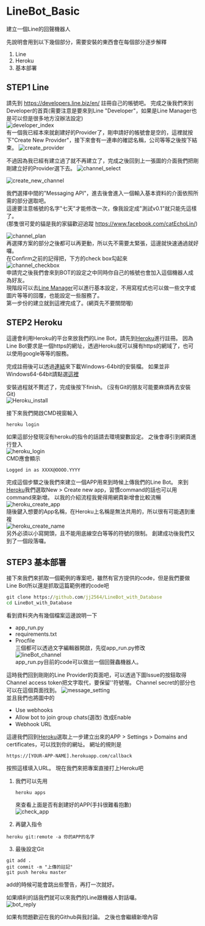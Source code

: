 # LineBot_Basic
建立一個Line的回聲機器人

先說明會用到以下幾個部分，需要安裝的東西會在每個部分逐步解釋
1. Line
2. Heroku
3. 基本部署

## STEP1  Line
請先到 <https://developers.line.biz/en/> 註冊自己的帳號吧。
完成之後我們來到Developer的首頁(需要注意是要來到Line "Developer"，如果是Line Manager也是可以但是很多地方沒辦法設定)  
![developer_index](_v_images/_developer__1547797048_9334.png)  
有一個我已經本來就創建好的Provider了，剛申請好的帳號會是空的，這裡就按下"Create New Provider"，接下來會有一連串的確認名稱，公司等等之後按下結束。
![create_provider](_v_images/_create_pro_1547797612_14364.png)  

不過因為我已經有建立過了就不再建立了，完成之後回到上一張圖的介面我們把剛剛建立好的Provider選下去。
![channel_select](_v_images/_channel_se_1547797960_12153.png)  
  
![create_new_channel](_v_images/_create_new_1547798026_30629.png)  
  
我們選擇中間的"Messaging API"，進去後會進入一個輸入基本資料的介面依照所需的部分選取吧。  
這邊要注意帳號的名字"七天"才能修改一次，像我設定成"測試v0.1"就只能先這樣了。  
(那隻很可愛的貓是我的家貓歡迎追蹤 <https://www.facebook.com/catEchoLin/>)  
  
![channel_plan](_v_images/_channel_pl_1547798224_1229.png)  
再選擇方案的部分之後都可以再更動，所以先不需要太緊張，這邊就快速通過就好囉。  
在Confirm之前的記得把，下方的check box勾起來  
![channel_checkbox](_v_images/_channel_ch_1547799428_4948.png)  
申請完之後我們會來到BOT的設定之中同時你自己的帳號也會加入這個機器人成為好友。  
現階段可以去[Line Manager](https://admin-official.line.me/)可以進行基本設定，不用寫程式也可以做一些文字或圖片等等的回覆，也能設定一些服務了。  
第一步份的建立就到這裡完成了。(網頁先不要關閉喔)  

## STEP2  Heroku
這邊會利用Heroku的平台來放我們的Line Bot，請先到[Heroku](https://dashboard.heroku.com/apps)進行註冊。
因為Line Bot要求是一個https的網址，透過Heroku就可以擁有https的網域了，也可以使用google等等的服務。

完成註冊後可以透過[連結](https://cli-assets.heroku.com/heroku-x64.exe)來下載Windows-64bit的安裝檔。
如果並非Windows64-64bit請點選[這裡](https://devcenter.heroku.com/articles/getting-started-with-python#set-up)

安裝過程就不贅述了，完成後按下finish。 (沒有Git的朋友可能要麻煩再去安裝Git)  
![Heroku_install](_v_images/_heroku_ins_1548139363_24005.png)  

接下來我們開啟CMD視窗輸入
```cmd
heroku login
```
如果這部分發現沒有heroku的指令的話請去環境變數設定。
之後會導引到網頁進行登入  
![heroku_login](_v_images/_heroku_log_1548140061_30616.png)  
CMD應會顯示
```
Logged in as XXXX@OOOO.YYYY
```
完成這個步驟之後我們來建立一個APP用來到時候上傳我們的Line Bot。 
來到[Heroku](https://dashboard.heroku.com/apps)我們選取New > Create new app，習慣command的話也可以用command來新增。
以我的介紹流程我覺得用網頁新增會比較流暢  
![heroku_create_app](_v_images/_heroku_cre_1548142410_15936.png)  
隨後鍵入想要的App名稱，在Heroku上名稱是無法共用的，所以很有可能遇到重複  
![heroku_create_name](_v_images/_heroku_cre_1548142668_25391.png)  
另外必須以小寫開頭，且不能用底線空白等等的符號的限制。
創建成功後我們又到了一個段落囉。

## STEP3  基本部署
接下來我們來抓取一個範例的專案吧，雖然有官方提供的code，但是我們要做Line Bot所以還是抓取這篇範例裡的code吧
```cmd
git clone https://github.com/jj2564/LineBot_with_Database
cd LineBot_with_Database
```
看到資料夾內有幾個檔案這邊說明一下
* app_run.py
* requirements.txt
* Procfile  
三個都可以透過文字編輯器開啟，先從app_run.py修改  
![lineBot_channel](_v_images/_linebot_ch_1548142108_17501.png)  
app_run.py目前的code可以做出一個回聲蟲機器人。

這時我們回到剛剛的Line Provider的頁面吧，可以透過下圖Issue的按鈕取得Channel access token把文字取代，要保留''符號喔。
Channel secret的部分也可以在這個頁面找到。
![message_setting](_v_images/_message_se_1547799334_6911.png)  
並且我們也將圖中的
* Use webhooks
* Allow bot to join group chats(選改)
改成Enable
* Webhook URL  

這邊我們回到[Heroku](https://dashboard.heroku.com/apps)選取上一步建立出來的APP > Settings > Domains and certificates，可以找到你的網址。
網址的規則是 
```url
https://[YOUR-APP-NAME].herokuapp.com/callback
```
按照這樣填入URL。
現在我們來把專案直接打上Heroku吧

1. 我們可以先用
   ```
   heroku apps
   ```
    來查看上面是否有創建好的APP(手抖很難看抱歉)  
![check_app](_v_images/_check_app_1548153080_25357.png)  

2.   再鍵入指令
   ```
   heroku git:remote -a 你的APP的名字
   ```
3. 最後設定Git
  ```
  git add .
  git commit -m "上傳的註記"
  git push heroku master
  ```
add的時候可能會跳出些警告，再打一次就好。 

如果順利的話我們就可以來我們的Line跟機器人對話囉。  
![bot_reply](_v_images/_bot_reply_1548154149_14544.png)  


如果有問題歡迎在我的Github與我討論。
之後也會繼續新增內容